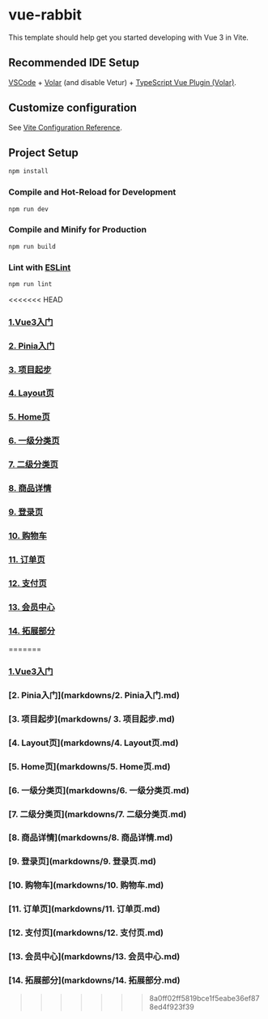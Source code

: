 # vue-rabbit

This template should help get you started developing with Vue 3 in Vite.

## Recommended IDE Setup

[VSCode](https://code.visualstudio.com/) + [Volar](https://marketplace.visualstudio.com/items?itemName=Vue.volar) (and disable Vetur) + [TypeScript Vue Plugin (Volar)](https://marketplace.visualstudio.com/items?itemName=Vue.vscode-typescript-vue-plugin).

## Customize configuration

See [Vite Configuration Reference](https://vitejs.dev/config/).

## Project Setup

```sh
npm install
```

### Compile and Hot-Reload for Development

```sh
npm run dev
```

### Compile and Minify for Production

```sh
npm run build
```

### Lint with [ESLint](https://eslint.org/)

```sh
npm run lint
```
<<<<<<< HEAD
### [1.Vue3入门](markdowns/1.Vue3入门.md)
### [2. Pinia入门](markdowns/2.Pinia入门.md)
### [3. 项目起步](markdowns/3.项目起步.md)
### [4. Layout页](markdowns/4.Layout页.md)
### [5. Home页](markdowns/5.Home页.md)
### [6. 一级分类页](markdowns/6.一级分类页.md)
### [7. 二级分类页](markdowns/7.二级分类页.md)
### [8. 商品详情](markdowns/8.商品详情.md)
### [9. 登录页](markdowns/9.登录页.md)
### [10. 购物车](markdowns/10.购物车.md)
### [11. 订单页](markdowns/11.订单页.md)
### [12. 支付页](markdowns/12.支付页.md)
### [13. 会员中心](markdowns/13.会员中心.md)
###  [14. 拓展部分](markdowns/14.拓展部分.md)
=======
### [1.Vue3入门](markdowns/1.Vue3入门.md)
### [2. Pinia入门](markdowns/2. Pinia入门.md)
### [3. 项目起步](markdowns/ 3. 项目起步.md)
### [4. Layout页](markdowns/4. Layout页.md)
### [5. Home页](markdowns/5. Home页.md)
### [6. 一级分类页](markdowns/6. 一级分类页.md)
### [7. 二级分类页](markdowns/7. 二级分类页.md)
### [8. 商品详情](markdowns/8. 商品详情.md)
### [9. 登录页](markdowns/9. 登录页.md)
### [10. 购物车](markdowns/10. 购物车.md)
### [11. 订单页](markdowns/11. 订单页.md)
### [12. 支付页](markdowns/12. 支付页.md)
### [13. 会员中心](markdowns/13. 会员中心.md)
###  [14. 拓展部分](markdowns/14. 拓展部分.md)
>>>>>>> 8a0ff02ff5819bce1f5eabe36ef878ed4f923f39
